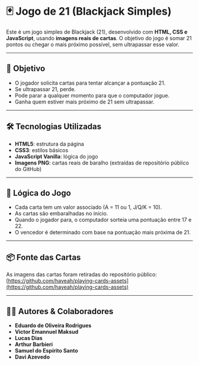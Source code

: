 # 🃏 Jogo de 21 (Blackjack Simples)

Este é um jogo simples de Blackjack (21), desenvolvido com **HTML, CSS e JavaScript**, usando **imagens reais de cartas**. O objetivo do jogo é somar 21 pontos ou chegar o mais próximo possível, sem ultrapassar esse valor.

---

## 🎯 Objetivo

- O jogador solicita cartas para tentar alcançar a pontuação 21.  
- Se ultrapassar 21, perde.  
- Pode parar a qualquer momento para que o computador jogue.  
- Ganha quem estiver mais próximo de 21 sem ultrapassar.

---

## 🛠️ Tecnologias Utilizadas

- **HTML5**: estrutura da página  
- **CSS3**: estilos básicos  
- **JavaScript Vanilla**: lógica do jogo  
- **Imagens PNG**: cartas reais de baralho (extraídas de repositório público do GitHub)

---

## 🧠 Lógica do Jogo

- Cada carta tem um valor associado (A = 11 ou 1, J/Q/K = 10).  
- As cartas são embaralhadas no início.  
- Quando o jogador para, o computador sorteia uma pontuação entre 17 e 22.  
- O vencedor é determinado com base na pontuação mais próxima de 21.

---

## 📦 Fonte das Cartas

As imagens das cartas foram retiradas do repositório público:  
[https://github.com/hayeah/playing-cards-assets](https://github.com/hayeah/playing-cards-assets)

---

## 👨‍💻 Autores & Colaboradores

- **Eduardo de Oliveira Rodrigues**  
- **Victor Emannuel Maksud**  
- **Lucas Dias**  
- **Arthur Barbieri**  
- **Samuel do Espírito Santo**  
- **Davi Azevedo**
